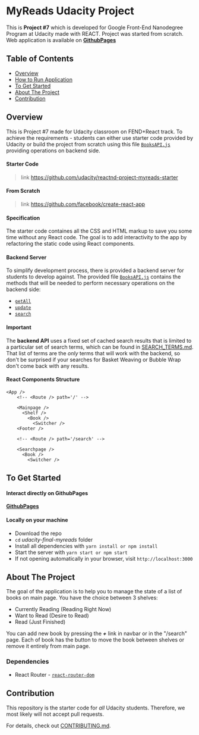 # MyReads Udacity Project

This is **Project #7** which is developed for Google Front-End Nanodegree Program at Udacity made with REACT. Project was started from scratch. Web application is available on **[GithubPages](https://illyshelly.github.io/Udacity-Final-MyReads/)**

## Table of Contents

* [Overview](#overview)
* [How to Run Application](#how-to-run-application)
* [To Get Started](#to-get-started)
* [About The Project](#about-the-project)
* [Contribution](#contribution)

## Overview

This is Project #7 made for Udacity classroom on FEND+React track. To achieve the requirements - students can either use starter code provided by Udacity or build the project from scratch using this file [`BooksAPI.js`](src/BooksAPI.js) providing operations on backend side.

#### Starter Code
> link https://github.com/udacity/reactnd-project-myreads-starter

#### From Scratch
> link https://github.com/facebook/create-react-app

#### Specification

The starter code containes all the CSS and HTML markup to save you some time without any React code. The goal is to add interactivity to the app by refactoring the static code using React components.

#### Backend Server

To simplify development process, there is provided a backend server for students to develop against. The provided file [`BooksAPI.js`](src/BooksAPI.js) contains the methods that will be needed to perform necessary operations on the backend side:
* [`getAll`](#getall)
* [`update`](#update)
* [`search`](#search)

#### Important
The **backend API** uses a fixed set of cached search results that is limited to a particular set of search terms, which can be found in [SEARCH_TERMS.md](SEARCH_TERMS.md). That list of terms are the _only_ terms that will work with the backend, so don't be surprised if your searches for Basket Weaving or Bubble Wrap don't come back with any results.

#### React Components Structure
```
<App />
    <!-- <Route /> path='/' -->

    <Mainpage />
      <Shelf />
        <Book />
          <Switcher />
    <Footer />

    <!-- <Route /> path='/search' -->

    <Searchpage />
      <Book />
        <Switcher />

```

## To Get Started

#### Interact directly on GithubPages
**[GithubPages](https://illyshelly.github.io/Udacity-Final-MyReads/)**

#### Locally on your machine
* Download the repo
* `cd` _udacity-final-myreads_ folder
* Install all dependencies with `yarn install or npm install`
* Start the server with `yarn start or npm start`
* If not opening automatically in your browser, visit `http://localhost:3000`

## About The Project

The goal of the application is to help you to manage the state of a list of books on main page. You have the choice between 3 shelves:

* Currently Reading (Reading Right Now)
* Want to Read (Desire to Read)
* Read (Just Finished)

You can add new book by pressing the ***+*** link in navbar or in the "/search" page. Each of book has the button to move the book between shelves or remove it entirely from main page.


### Dependencies

* React Router - [`react-router-dom`](https://www.npmjs.com/package/react-router-dom)


## Contribution

This repository is the starter code for _all_ Udacity students. Therefore, we most likely will not accept pull requests.

For details, check out [CONTRIBUTING.md](CONTRIBUTING.md).
